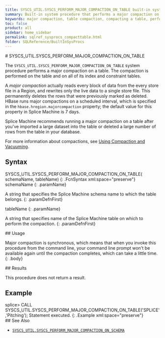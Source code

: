 ```yaml
---
title: SYSCS_UTIL.SYSCS_PERFORM_MAJOR_COMPACTION_ON_TABLE built-in system procedure
summary: Built-in system procedure that performs a major compaction on a table.
keywords: major compaction, table compaction, compacting a table, perform_major_compaction
toc: false
product: all
sidebar: home_sidebar
permalink: sqlref_sysprocs_compacttable.html
folder: SQLReference/BuiltInSysProcs
---
```

<section>
<div class="TopicContent" data-swiftype-index="true" markdown="1">
# SYSCS_UTIL.SYSCS_PERFORM_MAJOR_COMPACTION_ON_TABLE

The `SYSCS_UTIL.SYSCS_PERFORM_MAJOR_COMPACTION_ON_TABLE` system
procedure performs a major compaction on a table. The compaction is
performed on the table and on all of its index and constraint tables.

A *major compaction* actually reads every block of data from the every store file in a Region, and rewrites only the live data to a single store file. This permanently deletes the rows that were previously marked as deleted. HBase runs major compactions on a scheduled interval, which is specified in the `hbase.hregion.majorcompaction` property; the default value for this property in Splice Machine is 7 days.

Splice Machine recommends running a major compaction on a table after you've imported a large dataset into the table or deleted a large number of rows from the table in your database.

For more information about compactions, see [Using Compaction and Vacuuming](developers_fundamentals_compaction.html).

## Syntax

<div class="fcnWrapperWide" markdown="1">
    SYSCS_UTIL.SYSCS_PERFORM_MAJOR_COMPACTION_ON_TABLE(
                 	schemaName, tableName)
{: .FcnSyntax xml:space="preserve"}

</div>
<div class="paramList" markdown="1">
schemaName
{: .paramName}

A string that specifies the Splice Machine schema name to which the
table belongs.
{: .paramDefnFirst}

tableName
{: .paramName}

A string that specifies name of the Splice Machine table on which to
perform the compaction.
{: .paramDefnFirst}

</div>
<div markdown="1">
## Usage

Major compaction is synchronous, which means that when you invoke this
procedure from the command line, your command line prompt won't be
available again until the compaction completes, which can take a little
time.
{: .body}

</div>
## Results

This procedure does not return a result.

## Example

<div class="preWrapperWide" markdown="1">
    splice> CALL SYSCS_UTIL.SYSCS_PERFORM_MAJOR_COMPACTION_ON_TABLE('SPLICE','Pitching');
    Statement executed.
{: .Example xml:space="preserve"}

</div>
## See Also

* [`SYSCS_UTIL.SYSCS_PERFORM_MAJOR_COMPACTION_ON_SCHEMA`](sqlref_sysprocs_compactschema.html)

</div>
</section>
